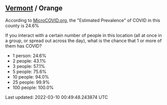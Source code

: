 
## [Vermont](/united-states/vermont) / Orange

According to [MicroCOVID.org](http://microcovid.org),
the "Estimated Prevalence" of COVID in this county is 24.6%

If you interact with a certain number of people in this location
(all at once in a group, or spread out across the day), what is the chance that
1 or more of them has COVID?

- 1 person: 24.6%
- 2 people: 43.1%
- 3 people: 57.1%
- 5 people: 75.6%
- 10 people: 94.0%
- 25 people: 99.9%
- 100 people: 100.0%

Last updated: 2022-03-10 00:49:48.243874 UTC
